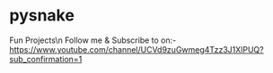 # pysnake
Fun Projects\n
Follow me & Subscribe to on:- 
https://www.youtube.com/channel/UCVd9zuGwmeg4Tzz3J1XlPUQ?sub_confirmation=1
